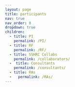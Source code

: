```yaml
---
layout: page
title: participants
nav: true
nav_order: 8
dropdown: true
children:
  - title: PI
    permalink: /PI/
  - title: RF
    permalink: /RF/
  - title: SSHRC Collabs
    permalink: /collaborators/
  -  title: Consultants
    permalink: /consultants/
  - title: RAs
  -   permalink: /RAs/
---
```


